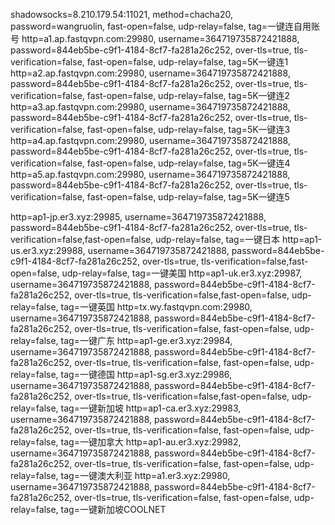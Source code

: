 shadowsocks=8.210.179.54:11021, method=chacha20, password=wangruolin, fast-open=false, udp-relay=false, tag=一键连自用账号
http=a1.ap.fastqvpn.com:29980, username=364719735872421888, password=844eb5be-c9f1-4184-8cf7-fa281a26c252, over-tls=true, tls-verification=false, fast-open=false, udp-relay=false, tag=5K一键连1
http=a2.ap.fastqvpn.com:29980, username=364719735872421888, password=844eb5be-c9f1-4184-8cf7-fa281a26c252, over-tls=true, tls-verification=false, fast-open=false, udp-relay=false, tag=5K一键连2
http=a3.ap.fastqvpn.com:29980, username=364719735872421888, password=844eb5be-c9f1-4184-8cf7-fa281a26c252, over-tls=true, tls-verification=false, fast-open=false, udp-relay=false, tag=5K一键连3
http=a4.ap.fastqvpn.com:29980, username=364719735872421888, password=844eb5be-c9f1-4184-8cf7-fa281a26c252, over-tls=true, tls-verification=false, fast-open=false, udp-relay=false, tag=5K一键连4
http=a5.ap.fastqvpn.com:29980, username=364719735872421888, password=844eb5be-c9f1-4184-8cf7-fa281a26c252, over-tls=true, tls-verification=false, fast-open=false, udp-relay=false, tag=5K一键连5

http=ap1-jp.er3.xyz:29985, username=364719735872421888, password=844eb5be-c9f1-4184-8cf7-fa281a26c252, over-tls=true, tls-verification=false,fast-open=false, udp-relay=false, tag=一键日本
http=ap1-us.er3.xyz:29988, username=364719735872421888, password=844eb5be-c9f1-4184-8cf7-fa281a26c252, over-tls=true, tls-verification=false,fast-open=false, udp-relay=false, tag=一键美国
http=ap1-uk.er3.xyz:29987, username=364719735872421888, password=844eb5be-c9f1-4184-8cf7-fa281a26c252, over-tls=true, tls-verification=false,fast-open=false, udp-relay=false, tag=一键英国
http=tx.wy.fastqvpn.com:29980, username=364719735872421888, password=844eb5be-c9f1-4184-8cf7-fa281a26c252, over-tls=true, tls-verification=false, fast-open=false, udp-relay=false, tag=一键广东
http=ap1-ge.er3.xyz:29984, username=364719735872421888, password=844eb5be-c9f1-4184-8cf7-fa281a26c252, over-tls=true, tls-verification=false, fast-open=false, udp-relay=false, tag=一键德国
http=ap1-sg.er3.xyz:29986, username=364719735872421888, password=844eb5be-c9f1-4184-8cf7-fa281a26c252, over-tls=true, tls-verification=false,fast-open=false, udp-relay=false, tag=一键新加坡
http=ap1-ca.er3.xyz:29983, username=364719735872421888, password=844eb5be-c9f1-4184-8cf7-fa281a26c252, over-tls=true, tls-verification=false, fast-open=false, udp-relay=false, tag=一键加拿大
http=ap1-au.er3.xyz:29982, username=364719735872421888, password=844eb5be-c9f1-4184-8cf7-fa281a26c252, over-tls=true, tls-verification=false, fast-open=false, udp-relay=false, tag=一键澳大利亚
http=a1.er3.xyz:29980, username=364719735872421888, password=844eb5be-c9f1-4184-8cf7-fa281a26c252, over-tls=true, tls-verification=false, fast-open=false, udp-relay=false, tag=一键新加坡COOLNET
